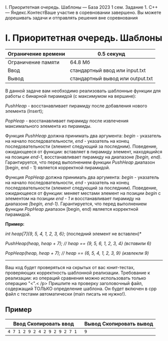  I. Приоритетная очередь. Шаблоны — База 2023 1 сем. Задание 1\. C\+\+ — Яндекс.КонтестВаше участие в соревновании завершено. Вы можете дорешивать задачи и отправлять решения вне соревнования


I. Приоритетная очередь. Шаблоны
================================




| Ограничение времени | 0\.5 секунд |
| --- | --- |
| Ограничение памяти | 64\.8 Мб |
| Ввод | стандартный ввод или input.txt |
| Вывод | стандартный вывод или output.txt |






В данной задаче вам необходимо реализовать шаблонные функции для работы с бинарной пирамидой (с максимумом на вершине):


*PushHeap* \- восстанавливает пирамиду после добавления нового элемента (Insert);


*PopHeap* \- восстанавливает пирамиду после извлечения максимального элемента из пирамиды.


Функция *PushHeap* должна принимать два аргумента: *begin* \- указатель на начало последовательности, *end* \- указатель на конец последовательности (элемент следующий за последним). Поведение, ожидающееся от функции: вставляет в пирамиду элемент, находящийся на позиции *end\-1*, восстанавливает пирамиду на диапазоне *\[begin, end)*. Гарантируется, что перед выполнением функции *PushHeap* диапазон \[begin, end \- 1\) является корректной пирамидой.


Функция *PopHeap* должна принимать два аргумента: *begin* \- указатель на начало последовательности, *end* \- указатель на конец последовательности (элемент следующий за последним). Поведение, ожидающееся от функции: меняет местами элемент на позиции *begin* с элементом на позиции *end \- 1* и восстанавливает пирамиду на диапазоне *\[begin, end\-1\)*. Гарантируется, что перед выполнением функции *PopHeap* диапазон \[begin, end) является корректной пирамидой.


**Пример:**


*int heap\[7]{9, 5, 4, 1, 2, 3, 6};* (последний элемент не вставлен)\*


*PushHeap(heap, heap \+ 7\); // heap \=\= {9, 5, 6, 1, 2, 3, 4} (вставили 6\)*


*PopHeap(heap, heap \+ 7\); // heap \=\= {6, 5, 4, 1, 2, 3, 9} (извлекли 9\)*




---


Ваш код будет проверяться на скрытых от вас юнит\-тестах, проверяющих корректность шаблонной реализации. Требование к реализации: из операций сравнения можно использовать только операцию "\<".\< /p\>
 Пришлите на проверку заголовочный файл, содержащий ТОЛЬКО определение шаблона. Он будет включен в cpp файл с тестами автоматически (main писать не нужно!).






Пример
------





| Ввод Скопировать ввод | Вывод Скопировать вывод |
| --- | --- |
| ``` 4 7 1 2 9 2 4 2 9 2 9 2 7 1  ``` | ``` 9  ``` |



